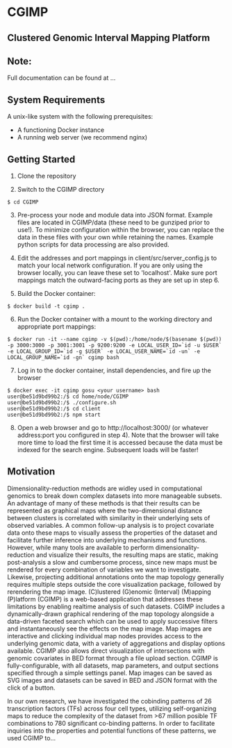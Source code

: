 # CGIMP
## Clustered Genomic Interval Mapping Platform

## Note:
Full documentation can be found at ...

## System Requirements
A unix-like system with the following prerequisites:
* A functioning Docker instance
* A running web server (we recommend nginx)

## Getting Started

1. Clone the repository

2. Switch to the CGIMP directory
```
$ cd CGIMP
```

3. Pre-process your node and module data	into JSON format. Example files	are located in CGIMP/data (these need to be gunziped prior to use!). To minimize configuration within the browser, you can replace the data in these files with your own while retaining the names. Example python scripts for data processing are also provided.

4. Edit the addresses and port mappings in client/src/server_config.js to match your local network configuration. If you are only using the browser locally, you can leave these set to 'localhost'. Make sure port mappings match the outward-facing ports as they are set up in step 6.

5. Build the Docker container:
```
$ docker build -t cgimp .
```

6. Run the Docker container with a mount to the working directory and appropriate port mappings:
```
$ docker run -it --name cgimp -v $(pwd):/home/node/$(basename $(pwd)) -p 3000:3000 -p 3001:3001 -p 9200:9200 -e LOCAL_USER_ID=`id -u $USER` -e LOCAL_GROUP_ID=`id -g $USER` -e LOCAL_USER_NAME=`id -un` -e LOCAL_GROUP_NAME=`id -gn` cgimp bash
```

7. Log in to the docker container, install dependencies, and fire up the browser
```
$ docker exec -it cgimp gosu <your username> bash
user@be51d9bd99b2:/$ cd home/node/CGIMP
user@be51d9bd99b2:/$ ./configure.sh
user@be51d9bd99b2:/$ cd client
user@be51d9bd99b2:/$ npm start
```

8. Open a web browser and go to http://localhost:3000/ (or whatever address:port you configured in step 4). Note that the browser will take more time to load the first time it is accessed because the data must be indexed for the search engine. Subsequent loads will be faster! 


## Motivation

Dimensionality-reduction methods are widley used in computational genomics to break down complex datasets into more manageable subsets. An advantage of many of these methods is that their results can be represented as graphical maps where the two-dimensional distance between clusters is correlated with similarity in their underlying sets of observed variables. A common follow-up analysis is to project covariate data onto these maps to visually assess the properties of the dataset and facilitate further inference into underlying mechanisms and functions. However, while many tools are available to perform dimensionality-reduction and visualize their results, the resulting maps are static, making post-analysis a slow and cumbersome process, since new maps must be rendered for every combination of variables we want to investigate. Likewise, projecting additional annotations onto the map topology generally requires multiple steps outside the core visualization package, followed by rerendering the map image. (C)lustered (G)enomic (Interval) (M)apping (P)latform (CGIMP) is a web-based application that addresses these limitations by enabling realtime analysis of such datasets. CGIMP includes a dynamically-drawn graphical rendering of the map topology alongside a data-driven faceted search which can be used to apply successive filters and instantaneously see the effects on the map image. Map images are interactive and clicking individual map nodes provides access to the underlying genomic data, with a variety of aggregations and display options available. CGIMP also allows direct visualization of intersections with genomic covariates in BED format through a file upload section. CGIMP is fully-configurable, with all datasets, map parameters, and output sections specified through a simple settings panel. Map images can be saved as SVG images and datasets can be saved in BED and JSON format with the click of a button.


In our own research, we have investigated the cobinding patterns of 26 transcription factors (TFs) across four cell types, utilizing self-organizing maps to reduce the complexity of the dataset from >67 million posible TF combinations to 780 significant co-binding patterns. In order to facilitate inquiries into the properties and potential functions of these patterns, we used CGIMP to...